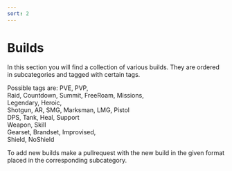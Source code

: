 ```yaml
---
sort: 2
---
```

# Builds
In this section you will find a collection of various builds.
They are ordered in subcategories and tagged with certain tags.

Possible tags are:
PVE, PVP,  
Raid, Countdown, Summit, FreeRoam, Missions,  
Legendary, Heroic,  
Shotgun, AR, SMG, Marksman, LMG, Pistol  
DPS, Tank, Heal, Support  
Weapon, Skill  
Gearset, Brandset, Improvised,  
Shield, NoShield

To add new builds make a pullrequest with the new build in the given format placed in the corresponding subcategory.